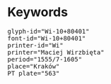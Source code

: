 # Keywords
<pre>
glyph-id="Wi-10+80401"
font-id="Wi-10+80401"
printer-id="Wi"
printer="Maciej Wirzbięta"
period="1555/7-1605"
place="Kraków"
PT plate="563"
</pre>
